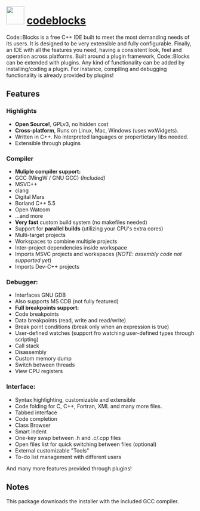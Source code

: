 # <img src="https://cdn.jsdelivr.net/gh/chocolatey-community/chocolatey-coreteampackages@edba4a5849ff756e767cba86641bea97ff5721fe/icons/codeblocks.png" width="48" height="48"/> [codeblocks](https://chocolatey.org/packages/codeblocks)


Code::Blocks is a free C++ IDE built to meet the most demanding needs of its users. It is designed to be very extensible and fully configurable.
Finally, an IDE with all the features you need, having a consistent look, feel and operation across platforms.
Built around a plugin framework, Code::Blocks can be extended with plugins. Any kind of functionality can be added by installing/coding a plugin.
For instance, compiling and debugging functionality is already provided by plugins!

## Features

### Highlights
* **Open Source!**, GPLv3, no hidden cost
* **Cross-platform**, Runs on Linux, Mac, Windows (uses wxWidgets).
* Written in C++. No interpreted languages or propertietary libs needed.
* Extensible through plugins

### Compiler
* **Muliple compiler support:**
* GCC (MingW / GNU GCC) *(Included)*
* MSVC++
* clang
* Digital Mars
* Borland C++ 5.5
* Open Watcom
* ...and more
* **Very fast** custom build system (no makefiles needed)
* Support for **parallel builds** (utilizing your CPU's extra cores)
* Multi-target projects
* Workspaces to combine multiple projects
* Inter-project dependencies inside workspace
* Imports MSVC projects and workspaces (*NOTE: assembly code not supported yet*)
* Imports Dev-C++ projects

### Debugger:
* Interfaces GNU GDB
* Also supports MS CDB (not fully featured)
* **Full breakpoints support:**
* Code breakpoints
* Data breakpoints (read, write and read/write)
* Break point conditions (break only when an expression is true)
* User-defined watches (support fro watching user-defined types through scripting)
* Call stack
* Disassembly
* Custom memory dump
* Switch between threads
* View CPU registers

### Interface:
* Syntax highlighting, customizable and extensible
* Code folding for C, C++, Fortran, XML and many more files.
* Tabbed interface
* Code completion
* Class Browser
* Smart indent
* One-key swap between .h and .c/.cpp files
* Open files list for quick switching between files (optional)
* External customizable "Tools"
* To-do list management with different users

And many more features provided through plugins!

## Notes

This package downloads the installer with the included GCC compiler.

